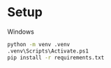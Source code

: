 # Setup

Windows

```bat
python -m venv .venv
.venv\Scripts\Activate.ps1
pip install -r requirements.txt
```
